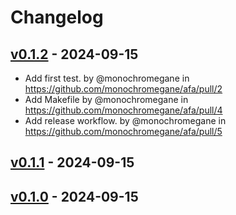# Changelog

## [v0.1.2](https://github.com/monochromegane/afa/compare/v0.1.1...v0.1.2) - 2024-09-15
- Add first test. by @monochromegane in https://github.com/monochromegane/afa/pull/2
- Add Makefile by @monochromegane in https://github.com/monochromegane/afa/pull/4
- Add release workflow. by @monochromegane in https://github.com/monochromegane/afa/pull/5

## [v0.1.1](https://github.com/monochromegane/afa/compare/v0.1.0...v0.1.1) - 2024-09-15

## [v0.1.0](https://github.com/monochromegane/afa/commits/v0.1.0) - 2024-09-15
